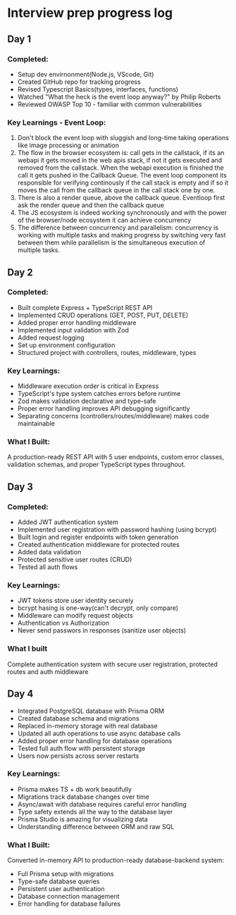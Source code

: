 # Interview prep progress log


## Day 1

### Completed:
- Setup dev envirnonment(Node.js, VScode, Git)
- Created GitHub repo for tracking progress
- Revised Typescript Basics(types, interfaces, functions)
- Watched "What the heck is the event loop anyway?" by Philip Roberts
- Reviewed OWASP Top 10 - familiar with common vulnerabilities

### Key Learnings - Event Loop:
1. Don't block the event loop with sluggish and long-time taking operations like image processing or animation
2. The flow in the browser ecosystem is: call gets in the callstack, if its an webapi it gets moved in the web apis stack, if not it gets executed and removed from the callstack. When the webapi execution is finished the call it gets pushed in the Callback Queue. The event loop component its responsible for verifying continously if the call stack is empty and if so it moves the call from the callback queue in the call stack one by one.
3. There is also a render queue, above the callback queue. Eventloop first ask the render queue and then the callback queue
4. The JS ecosystem is indeed working synchronously and with the power of the browser/node ecosystem it can achieve concurrency
5. The difference between concurrency and parallelism: concurrency is working with multiple tasks and making progress by switching very fast between them while parallelism is the simultaneous execution of multiple tasks.


## Day 2

### Completed:
- Built complete Express + TypeScript REST API
- Implemented CRUD operations (GET, POST, PUT, DELETE)
- Added proper error handling middleware
- Implemented input validation with Zod
- Added request logging
- Set up environment configuration
- Structured project with controllers, routes, middleware, types

### Key Learnings:
- Middleware execution order is critical in Express
- TypeScript's type system catches errors before runtime
- Zod makes validation declarative and type-safe
- Proper error handling improves API debugging significantly
- Separating concerns (controllers/routes/middleware) makes code maintainable

### What I Built:
A production-ready REST API with 5 user endpoints, custom error classes,
validation schemas, and proper TypeScript types throughout.

## Day 3

### Completed:
- Added JWT authentication system
- Implemented user registration with password hashing (using bcrypt)
- Built login and register endpoints with token generation
- Created authentication middleware for protected routes
- Added data validation
- Protected sensitive user routes (CRUD)
- Tested all auth flows

### Key Learnings:
- JWT tokens store user identity securely
- bcrypt hasing is one-way(can't decrypt, only compare)
- Middleware can modify request objects
- Authentication vs Authorization
- Never send passwors in responses (sanitize user objects)

### What I built
Complete authentication system with secure user registration, protected routes and auth middleware

## Day 4
- Integrated PostgreSQL database with Prisma ORM
- Created database schema and migrations
- Replaced in-memory storage with real database
- Updated all auth operations to use async database calls
- Added proper error handling for database operations
- Tested full auth flow with persistent storage
- Users now persists across server restarts

### Key Learnings:
- Prisma makes TS + db work beautifully
- Migrations track database changes over time
- Async/await with database requires careful error handling
- Type safety extends all the way to the database layer
- Prisma Studio is amazing for visualizing data
- Understanding difference between ORM and raw SQL

### What I Built:
Converted in-memory API to production-ready database-backend system:
- Full Prisma setup with migrations
- Type-safe database queries
- Persistent user authentication
- Database connection management
- Error handling for database failures
